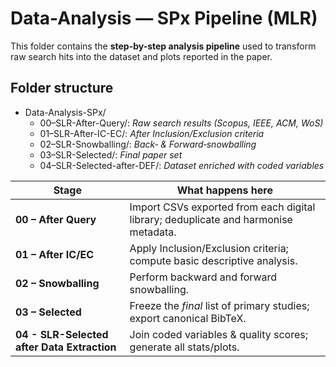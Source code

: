 # Data-Analysis — SPx Pipeline (MLR)

This folder contains the **step-by-step analysis pipeline** used to transform raw search hits into the dataset and plots reported in the paper.

## Folder structure

- Data-Analysis-SPx/
	- 00–SLR-After-Query/:          *Raw search results (Scopus, IEEE, ACM, WoS)*
	- 01–SLR-After-IC-EC/:          *After Inclusion/Exclusion criteria*
	- 02–SLR-Snowballing/:          *Back‑ & Forward‑snowballing*
	- 03–SLR-Selected/:             *Final paper set*
	- 04–SLR-Selected-after-DEF/:   *Dataset enriched with coded variables*

| Stage | What happens here |
|-------|-------------------|
| **00 – After Query** | Import CSVs exported from each digital library; deduplicate and harmonise metadata. | 
| **01 – After IC/EC** | Apply Inclusion/Exclusion criteria; compute basic descriptive analysis. |
| **02 – Snowballing** | Perform backward and forward snowballing. |
| **03 – Selected** | Freeze the *final* list of primary studies; export canonical BibTeX. |
| **04 - SLR-Selected after Data Extraction** | Join coded variables & quality scores; generate all stats/plots. |
